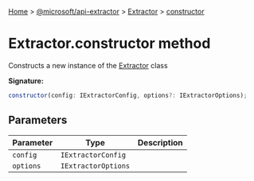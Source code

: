 [Home](./index) &gt; [@microsoft/api-extractor](./api-extractor.md) &gt; [Extractor](./api-extractor.extractor.md) &gt; [constructor](./api-extractor.extractor.constructor.md)

# Extractor.constructor method

Constructs a new instance of the [Extractor](./api-extractor.extractor.md) class

**Signature:**
```javascript
constructor(config: IExtractorConfig, options?: IExtractorOptions);
```

## Parameters

|  Parameter | Type | Description |
|  --- | --- | --- |
|  `config` | `IExtractorConfig` |  |
|  `options` | `IExtractorOptions` |  |

